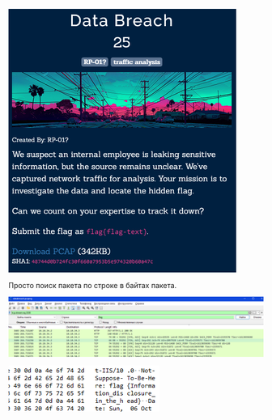 ![img.png](img.png)

Просто поиск пакета по строке в байтах пакета.

![img_1.png](img_1.png)

![img_2.png](img_2.png)